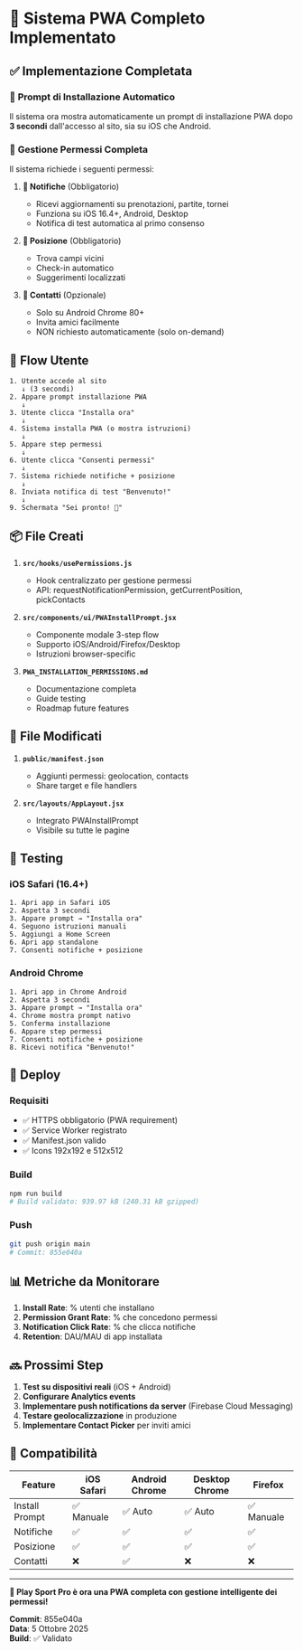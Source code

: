 # 🎉 Sistema PWA Completo Implementato

## ✅ Implementazione Completata

### 📱 **Prompt di Installazione Automatico**

Il sistema ora mostra automaticamente un prompt di installazione PWA dopo **3 secondi** dall'accesso al sito, sia su iOS che Android.

### 🔑 **Gestione Permessi Completa**

Il sistema richiede i seguenti permessi:

1. **🔔 Notifiche** (Obbligatorio)
   - Ricevi aggiornamenti su prenotazioni, partite, tornei
   - Funziona su iOS 16.4+, Android, Desktop
   - Notifica di test automatica al primo consenso

2. **📍 Posizione** (Obbligatorio)
   - Trova campi vicini
   - Check-in automatico
   - Suggerimenti localizzati

3. **👥 Contatti** (Opzionale)
   - Solo su Android Chrome 80+
   - Invita amici facilmente
   - NON richiesto automaticamente (solo on-demand)

## 🎨 Flow Utente

```
1. Utente accede al sito
   ↓ (3 secondi)
2. Appare prompt installazione PWA
   ↓
3. Utente clicca "Installa ora"
   ↓
4. Sistema installa PWA (o mostra istruzioni)
   ↓
5. Appare step permessi
   ↓
6. Utente clicca "Consenti permessi"
   ↓
7. Sistema richiede notifiche + posizione
   ↓
8. Inviata notifica di test "Benvenuto!"
   ↓
9. Schermata "Sei pronto! 🎾"
```

## 📦 File Creati

1. **`src/hooks/usePermissions.js`**
   - Hook centralizzato per gestione permessi
   - API: requestNotificationPermission, getCurrentPosition, pickContacts
   
2. **`src/components/ui/PWAInstallPrompt.jsx`**
   - Componente modale 3-step flow
   - Supporto iOS/Android/Firefox/Desktop
   - Istruzioni browser-specific
   
3. **`PWA_INSTALLATION_PERMISSIONS.md`**
   - Documentazione completa
   - Guide testing
   - Roadmap future features

## 📝 File Modificati

1. **`public/manifest.json`**
   - Aggiunti permessi: geolocation, contacts
   - Share target e file handlers
   
2. **`src/layouts/AppLayout.jsx`**
   - Integrato PWAInstallPrompt
   - Visibile su tutte le pagine

## 🧪 Testing

### iOS Safari (16.4+)
```
1. Apri app in Safari iOS
2. Aspetta 3 secondi
3. Appare prompt → "Installa ora"
4. Seguono istruzioni manuali
5. Aggiungi a Home Screen
6. Apri app standalone
7. Consenti notifiche + posizione
```

### Android Chrome
```
1. Apri app in Chrome Android
2. Aspetta 3 secondi
3. Appare prompt → "Installa ora"
4. Chrome mostra prompt nativo
5. Conferma installazione
6. Appare step permessi
7. Consenti notifiche + posizione
8. Ricevi notifica "Benvenuto!"
```

## 🚀 Deploy

### Requisiti
- ✅ HTTPS obbligatorio (PWA requirement)
- ✅ Service Worker registrato
- ✅ Manifest.json valido
- ✅ Icons 192x192 e 512x512

### Build
```bash
npm run build
# Build validato: 939.97 kB (240.31 kB gzipped)
```

### Push
```bash
git push origin main
# Commit: 855e040a
```

## 📊 Metriche da Monitorare

1. **Install Rate**: % utenti che installano
2. **Permission Grant Rate**: % che concedono permessi
3. **Notification Click Rate**: % che clicca notifiche
4. **Retention**: DAU/MAU di app installata

## 🔜 Prossimi Step

1. **Test su dispositivi reali** (iOS + Android)
2. **Configurare Analytics events**
3. **Implementare push notifications da server** (Firebase Cloud Messaging)
4. **Testare geolocalizzazione** in produzione
5. **Implementare Contact Picker** per inviti amici

## 📱 Compatibilità

| Feature | iOS Safari | Android Chrome | Desktop Chrome | Firefox |
|---------|-----------|----------------|----------------|---------|
| Install Prompt | ✅ Manuale | ✅ Auto | ✅ Auto | ✅ Manuale |
| Notifiche | ✅ | ✅ | ✅ | ✅ |
| Posizione | ✅ | ✅ | ✅ | ✅ |
| Contatti | ❌ | ✅ | ❌ | ❌ |

---

**🎾 Play Sport Pro è ora una PWA completa con gestione intelligente dei permessi!**

**Commit**: 855e040a  
**Data**: 5 Ottobre 2025  
**Build**: ✅ Validato
